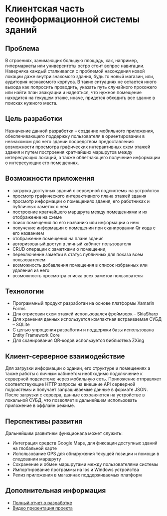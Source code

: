 # Клиентская часть геоинформационной системы зданий

## Проблема
В строениях, занимающих большую площадь, как, например, гипермаркеты или университеты остро стоит вопрос навигации. Наверняка каждый сталкивался с проблемой нахождения новой локации даже внутри знакомого здания, будь то новый магазин, или, аудитория незнакомого корпуса. В таких ситуациях не остается иного выхода как попросить проводить, указать путь случайного прохожего или найти план эвакуации и надеяться, что нужное помещение находится на текущем этаже, иначе, придется обходить все здание в поисках нужного места.

## Цель разработки
Назначение данной разработки – создание мобильного приложения, обеспечивающего поддержку пользователя в ориентировании в незнакомом для него здании посредством предоставления возможности просмотра графических интерактивных схем этажей здания и путем построения кратчайших маршрутов между интересующих локаций, а также облегчающего получение информации о интересующих его помещениях.

## Возможности приложения

+	загрузка доступных зданий с серверной подсистемы на устройство
+	просмотр графического интерактивного плана этажей здания
+	просмотр информации о помещениях здания, его работниках и публичных заметок о нем
+	построение кратчайшего маршрута между помещениями и их отображение на схеме
+ поиск помещения по его названию или информации о нем
+ получение информации о помещении при сканировании Qr кода с его названием
+ отображение помещения на плане здания
+	авторизованый доступ в личный кабинет пользователя
+	CRUD операции с заметками о помещении,
+	переключение заметки в статус публичных для показа всем пользователем
+	возможность добавления помещения в список избранных или удаления из него
+	возможность просмотра списка всех заметок пользователя
 
## Технологии 

+ Программный продукт разработан на основе платформы Xamarin Forms
+ Для отрисовки схем этажей использовался фреймворк – SkiaSharp
+ Для хранения данных используется компактная встраиваемая СУБД –  SQLite
+ С целью упрощения разработки и поддержки базы использована Entity Framework Core
+ Для сканирования QR-кодов используется библиотека ZXing

## Клиент-серверное взаимодействие

Для загрузки информации о здании, его структуре и помещениях а также работы с личным кабинетом необходимо подключение к серверной подсистеме через мобильную сеть. Приложение отправляет соответствующие HTTP запросы на внешние API серверной подсистемы и получает запрашиваемые данные в формате JSON. После загрузки с сервера, данные сохраняются на устройстве в локальной СУБД, что позволяет в дальнейшем использовать приложение в оффлайн режиме. 

## Перспективы развития

Дальнейшим развитием функционала может служить:
+ Интеграция средств Google Maps, для фиксации доступных зданий на глобальной карте
+ Использование GPS для обнаружения текущей позиции и помощи в следовании маршруту
+ Сохранение и обмен маршрутами между пользователями системы
+ Импортирование программы на Ios и Windows устройства
+ Релиз приложения в магазинах поддерживаемых платформ

## Дополнительная информация

+ [Полный отчет о разработке](https://drive.google.com/file/d/1k4RiyTx3p_kbIPJu56RMtnFqeJi88akx/view?usp=sharing)
+ [Видео презентация проекта](https://youtu.be/fpVyglKXdBo)
